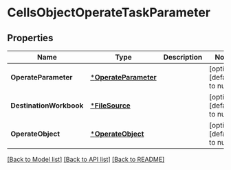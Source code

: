 # CellsObjectOperateTaskParameter

## Properties
Name | Type | Description | Notes
------------ | ------------- | ------------- | -------------
**OperateParameter** | [***OperateParameter**](OperateParameter.md) |  | [optional] [default to null]
**DestinationWorkbook** | [***FileSource**](FileSource.md) |  | [optional] [default to null]
**OperateObject** | [***OperateObject**](OperateObject.md) |  | [optional] [default to null]

[[Back to Model list]](../README.md#documentation-for-models) [[Back to API list]](../README.md#documentation-for-api-endpoints) [[Back to README]](../README.md)


